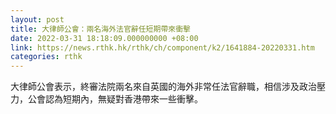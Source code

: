 ```yaml
---
layout: post
title: 大律師公會：兩名海外法官辭任短期帶來衝擊
date: 2022-03-31 18:18:09.000000000 +08:00
link: https://news.rthk.hk/rthk/ch/component/k2/1641884-20220331.htm
categories: rthk
---
```


大律師公會表示，終審法院兩名來自英國的海外非常任法官辭職，相信涉及政治壓力，公會認為短期內，無疑對香港帶來一些衝擊。
